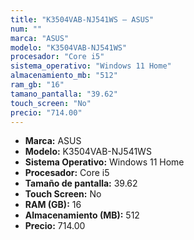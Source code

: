 ```yaml
---
title: "K3504VAB-NJ541WS — ASUS"
num: ""
marca: "ASUS"
modelo: "K3504VAB-NJ541WS"
procesador: "Core i5"
sistema_operativo: "Windows 11 Home"
almacenamiento_mb: "512"
ram_gb: "16"
tamano_pantalla: "39.62"
touch_screen: "No"
precio: "714.00"
---
```

<ul>
<li><strong>Marca:</strong> ASUS</li>
<li><strong>Modelo:</strong> K3504VAB-NJ541WS</li>
<li><strong>Sistema Operativo:</strong> Windows 11 Home</li>
<li><strong>Procesador:</strong> Core i5 </li>
<li><strong>Tamaño de pantalla:</strong> 39.62</li>
<li><strong>Touch Screen:</strong> No</li>
<li><strong>RAM (GB):</strong> 16</li>
<li><strong>Almacenamiento (MB):</strong> 512</li>
<li><strong>Precio:</strong> 714.00</li>
</ul>
